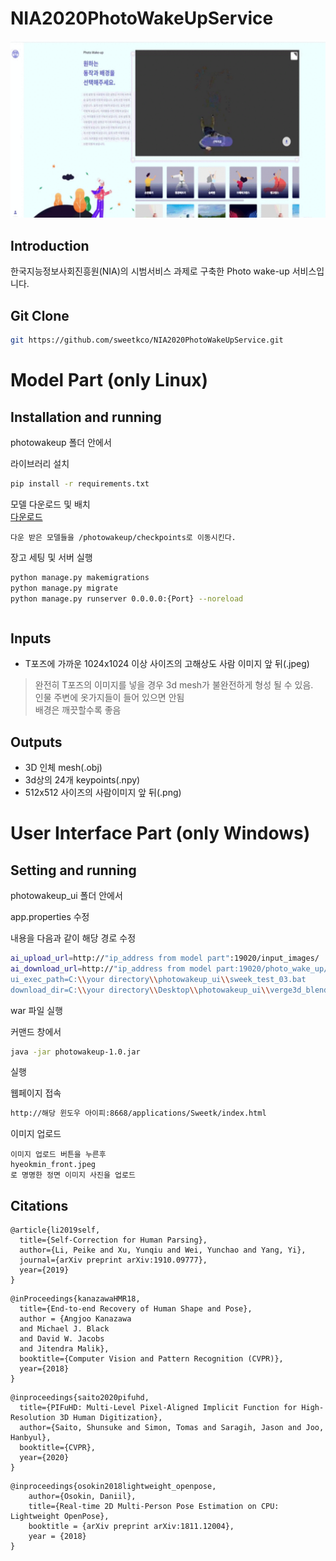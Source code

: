 # NIA2020PhotoWakeUpService
![title](asset/sweetk_photo_wake_up.gif)

## Introduction
한국지능정보사회진흥원(NIA)의 시범서비스 과제로 구축한 Photo wake-up 서비스입니다.

## Git Clone
```sh
git https://github.com/sweetkco/NIA2020PhotoWakeUpService.git
```

# Model Part (only Linux)

## Installation and running

photowakeup 폴더 안에서

라이브러리 설치
```sh
pip install -r requirements.txt
```
모델 다운로드 및 배치<br>
[다운로드](https://sweetkco-my.sharepoint.com/:u:/g/personal/hanjoon_choe_sweetk_co_kr/ESOFCB7y40JPqKs3v6Z8RuIB7XFnBrApyTjN2KAAXTo5aA?e=41568g)
```
다운 받은 모델들을 /photowakeup/checkpoints로 이동시킨다.
```
장고 세팅 및 서버 실행
```sh
python manage.py makemigrations
python manage.py migrate
python manage.py runserver 0.0.0.0:{Port} --noreload
```

```
```
## Inputs
- T포즈에 가까운 1024x1024 이상 사이즈의 고해상도 사람 이미지 앞 뒤(.jpeg)<br>
> 완전히 T포즈의 이미지를 넣을 경우 3d mesh가 불완전하게 형성 될 수 있음.<br>
> 인물 주변에 옷가지들이 들어 있으면 안됨<br>
> 배경은 깨끗할수록 좋음

## Outputs
- 3D 인체 mesh(.obj)
- 3d상의 24개 keypoints(.npy)
- 512x512 사이즈의 사람이미지 앞 뒤(.png)

# User Interface Part (only Windows)

## Setting and running

photowakeup_ui 폴더 안에서

app.properties 수정 

내용을 다음과 같이 해당 경로 수정
```sh
ai_upload_url=http://"ip_address from model part":19020/input_images/
ai_download_url=http://"ip_address from model part:19020/photo_wake_up/
ui_exec_path=C:\\your directory\\photowakeup_ui\\sweek_test_03.bat
download_dir=C:\\your directory\\Desktop\\photowakeup_ui\\verge3d_blender
```

war 파일 실행

커맨드 창에서
```sh
java -jar photowakeup-1.0.jar
```
실행

웹페이지 접속
```sh
http://해당 윈도우 아이피:8668/applications/Sweetk/index.html
```

이미지 업로드
```
이미지 업로드 버튼을 누른후 
hyeokmin_front.jpeg
로 명명한 정면 이미지 사진을 업로드
```

## Citations
```
@article{li2019self,
  title={Self-Correction for Human Parsing},
  author={Li, Peike and Xu, Yunqiu and Wei, Yunchao and Yang, Yi},
  journal={arXiv preprint arXiv:1910.09777},
  year={2019}
}
```
```
@inProceedings{kanazawaHMR18,
  title={End-to-end Recovery of Human Shape and Pose},
  author = {Angjoo Kanazawa
  and Michael J. Black
  and David W. Jacobs
  and Jitendra Malik},
  booktitle={Computer Vision and Pattern Recognition (CVPR)},
  year={2018}
}
```
```
@inproceedings{saito2020pifuhd,
  title={PIFuHD: Multi-Level Pixel-Aligned Implicit Function for High-Resolution 3D Human Digitization},
  author={Saito, Shunsuke and Simon, Tomas and Saragih, Jason and Joo, Hanbyul},
  booktitle={CVPR},
  year={2020}
}
```
```
@inproceedings{osokin2018lightweight_openpose,
    author={Osokin, Daniil},
    title={Real-time 2D Multi-Person Pose Estimation on CPU: Lightweight OpenPose},
    booktitle = {arXiv preprint arXiv:1811.12004},
    year = {2018}
}
```
